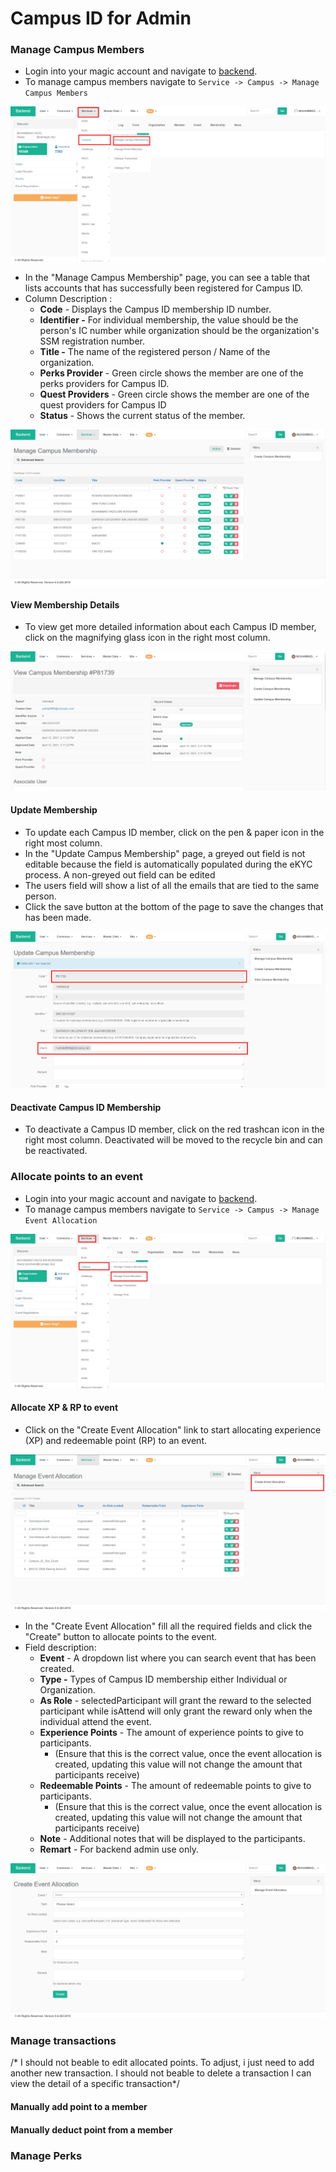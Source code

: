# Campus ID for Admin

### Manage Campus Members

* Login into your magic account and navigate to [backend](https://central.mymagic.my/backend/).
* To manage campus members navigate to `Service -> Campus -> Manage Campus Members`

![Backend Homepage](../../../.gitbook/assets/backend1.jpg)

* In the "Manage Campus Membership" page, you can see a table that lists accounts that has successfully been registered for Campus ID.
* Column Description : 
  * **Code** - Displays the Campus ID membership ID number.
  * **Identifier -** For individual membership, the value should be the person's IC number while organization should be the organization's SSM registration number.
  * **Title -** The name of the registered person / Name of the organization.
  * **Perks Provider** - Green circle shows the member are one of the perks providers for Campus ID.
  * **Quest Providers** - Green circle shows the member are one of the quest providers for Campus ID
  * **Status** - Shows the current status of the member.

![Manage Campus Membership Page](../../../.gitbook/assets/backend2-edited.jpg)

#### View Membership Details

* To view get more detailed information about each Campus ID member, click on the magnifying glass icon in the right most column.

![Detailed information of Campus ID member.](../../../.gitbook/assets/backend3-edited.jpg)

#### Update Membership

* To update each Campus ID member, click on the pen & paper icon in the right most column.
* In the "Update Campus Membership" page, a greyed out field is not editable because the field is automatically populated during the eKYC process. A non-greyed out field can be edited
* The users field will show a list of all the emails that are tied to the same person.
* Click the save button at the bottom of the page to save the changes that has been made.

![Update Campus Membership Page](../../../.gitbook/assets/backedn4-edited.jpg)

#### Deactivate Campus ID Membership

* To deactivate a Campus ID member, click on the red trashcan icon in the right most column. Deactivated will be moved to the recycle bin and can be reactivated.

### Allocate points to an event

* Login into your magic account and navigate to [backend](https://central.mymagic.my/backend/).
* To manage campus members navigate to `Service -> Campus -> Manage Event Allocation`

![Backend Homepage](../../../.gitbook/assets/backend6-edited.jpg)

#### Allocate XP & RP to event

* Click on the "Create Event Allocation" link to start allocating experience \(XP\) and redeemable point \(RP\) to an event.

![](../../../.gitbook/assets/backend7-edited.jpg)

* In the "Create Event Allocation" fill all the required fields and click the "Create" button to allocate points to the event.
* Field description:
  * **Event** - A dropdown list where you can search event that has been created.
  * **Type -** Types of Campus ID membership either Individual or Organization.
  * **As Role** - selectedParticipant will grant the reward to the selected participant while isAttend will only grant the reward only when the individual attend the event.
  * **Experience Points** - The amount of experience points to give to participants. 
    * \(Ensure that this is the correct value, once the event allocation is created, updating this value will not change the amount that participants receive\)
  * **Redeemable Points** - The amount of redeemable points to give to participants. 
    * \(Ensure that this is the correct value, once the event allocation is created, updating this value will not change the amount that participants receive\)
  * **Note** - Additional notes that will be displayed to the participants.
  * **Remart** - For backend admin use only.

![](../../../.gitbook/assets/backend8-edited.jpg)

### Manage transactions

/\* I should not beable to edit allocated points. To adjust, i just need to add another new transaction. I should not beable to delete a transaction I can view the detail of a specific transaction\*/

#### Manually add point to a member

#### Manually deduct point from a member

### Manage Perks

